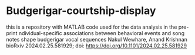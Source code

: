 # Budgerigar-courtship-display
this is a repository with MATLAB code used for the data analysis in the pre-print ndividual-specific associations between behavioral events and song notes shape budgerigar vocal sequences Nakul Wewhare, Anand Krishnan bioRxiv 2024.02.25.581929; doi: https://doi.org/10.1101/2024.02.25.581929
